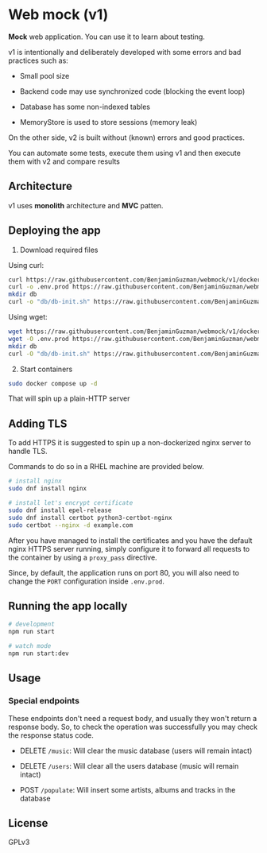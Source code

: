 # Web mock (v1)

**Mock** web application. You can use it to learn about testing.

v1 is intentionally and deliberately developed with some errors and bad practices such as:

- Small pool size

- Backend code may use synchronized code (blocking the event loop)

- Database has some non-indexed tables

- MemoryStore is used to store sessions (memory leak)

On the other side, v2 is built without (known) errors and good practices.

You can automate some tests, execute them using v1 and then execute them with v2 and compare results

## Architecture

v1 uses **monolith** architecture and **MVC** patten.

## Deploying the app

1. Download required files

Using curl:

```bash
curl https://raw.githubusercontent.com/BenjaminGuzman/webmock/v1/docker-compose.yml
curl -o .env.prod https://raw.githubusercontent.com/BenjaminGuzman/webmock/v1/.env.example
mkdir db
curl -o "db/db-init.sh" https://raw.githubusercontent.com/BenjaminGuzman/webmock/v1/db/db-init.sh
```

Using wget:

```bash
wget https://raw.githubusercontent.com/BenjaminGuzman/webmock/v1/docker-compose.yml
wget -O .env.prod https://raw.githubusercontent.com/BenjaminGuzman/webmock/v1/.env.example
mkdir db
curl -O "db/db-init.sh" https://raw.githubusercontent.com/BenjaminGuzman/webmock/v1/db/db-init.sh
```

2. Start containers

```bash
sudo docker compose up -d
```

That will spin up a plain-HTTP server

## Adding TLS

To add HTTPS it is suggested to spin up a non-dockerized nginx server to handle TLS.

Commands to do so in a RHEL machine are provided below.

```bash
# install nginx
sudo dnf install nginx

# install let's encrypt certificate
sudo dnf install epel-release
sudo dnf install certbot python3-certbot-nginx
sudo certbot --nginx -d example.com
```

After you have managed to install the certificates and you have the default nginx HTTPS
server running, simply configure it to forward all requests to the container 
by using a `proxy_pass` directive.

Since, by default, the application runs on port 80, you will also need to change the
`PORT` configuration inside `.env.prod`.

## Running the app locally

```bash
# development
npm run start

# watch mode
npm run start:dev
```


## Usage

### Special endpoints

These endpoints don't need a request body, and usually they won't return a response body.
So, to check the operation was successfully you may check the response status code. 

- DELETE `/music`: Will clear the music database (users will remain intact)

- DELETE `/users`: Will clear all the users database (music will remain intact)

- POST `/populate`: Will insert some artists, albums and tracks in the database

## License

GPLv3
